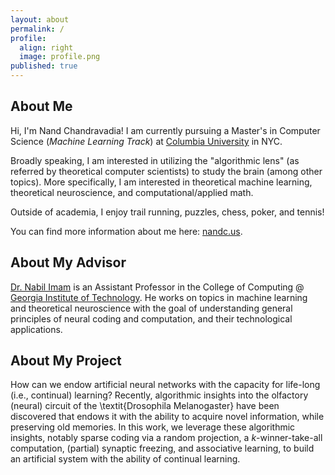 ```yaml
---
layout: about
permalink: /
profile:
  align: right
  image: profile.png
published: true
---
```


## About Me

Hi, I'm Nand Chandravadia! I am currently pursuing a Master's in Computer Science (*Machine Learning Track*) at [Columbia University](https://www.columbia.edu/) in NYC. 

Broadly speaking, I am interested in utilizing the "algorithmic lens" (as referred by theoretical computer scientists) 
to study the brain (among other topics). More specifically, I am interested in theoretical machine learning, theoretical neuroscience, and 
computational/applied math.  

Outside of academia, I enjoy trail running, puzzles, chess, poker, and tennis! 

You can find more information about me here: [nandc.us](http://nandc.us/). 

## About My Advisor

[Dr. Nabil Imam](https://sites.google.com/cornell.edu/nabil-imam/) is an Assistant Professor in the College of Computing
@ [Georgia Institute of Technology](https://www.cc.gatech.edu/). He works on topics in machine learning and 
theoretical neuroscience with the goal of understanding general principles of neural coding and computation, and 
their technological applications.

## About My Project

How can we endow artificial neural networks with the capacity for life-long (i.e., continual) learning? Recently, algorithmic insights into the olfactory (neural) circuit of the \textit{Drosophila Melanogaster} have been discovered that endows it with the ability to acquire novel information, while preserving old memories. In this work, we leverage these algorithmic insights, notably sparse coding via a random projection, a $k$-winner-take-all computation, (partial) synaptic freezing, and associative learning, to build an artificial system with the ability of continual learning. 